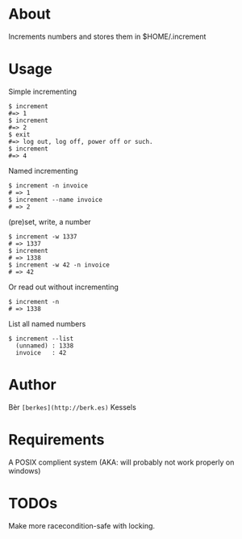 ﻿# About

Increments numbers and stores them in $HOME/.increment

# Usage

Simple incrementing

    $ increment
    #=> 1
    $ increment
    #=> 2
    $ exit
    #=> log out, log off, power off or such.
    $ increment
    #=> 4

Named incrementing

    $ increment -n invoice
    # => 1
    $ increment --name invoice
    # => 2

(pre)set, write, a number

    $ increment -w 1337
    # => 1337
    $ increment
    # => 1338
    $ increment -w 42 -n invoice
    # => 42

Or read out without incrementing

    $ increment -n
    # => 1338

List all named numbers

    $ increment --list
      (unnamed) : 1338
      invoice   : 42

# Author

Bèr ```[berkes](http://berk.es)``` Kessels <ber webschuur com >

# Requirements

A POSIX complient system (AKA: will probably not work properly on windows)

# TODOs

Make more racecondition-safe with locking.
